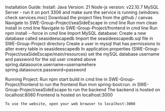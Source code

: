 Installation Guide:
Install:
Java Version: 21
Node-js version: v22.10.7
MySQL Server - run it on port 3306 and make sure the service is running (windows: check services.msc)
Download the project files from the github / canvas
Navigate to SWE-Group-Project/seaSideEscape in cmd line
Run mvn clean install in cmd line
Navigate to SWE-Group-Project/frontend in cmd line
Run npm install --force  in cmd line
Import MySQL database:
Create a new database called seasideescapedb
Import the seasideescapedb.sql file in SWE-Group-Project directory
Create a user in mysql that has permissions to alter every table in seasideescapedb
In application.properties (SWE-Group-Project/seaSideEscape/main/resources) set the mySQL database username and password for the sql user created above
spring.datasource.username=usernamehere
spring.datasource.password=password

Running Project:
Run npm start build in cmd line in SWE-Group-Project/frontend to run the frontend
Run mvn spring-boot:run. in SWE-Group-Project/seaSideEscape to run the backend
The backend is hosted on localhost:8080
Frontend is hosted on localhost:3000

```To use the website, open your web browser to localhost:3000```




